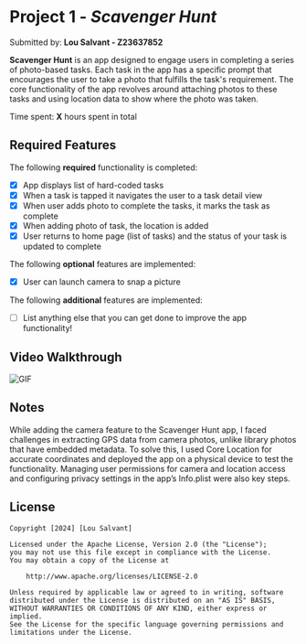 # Project 1 - *Scavenger Hunt*

Submitted by: **Lou Salvant - Z23637852**

**Scavenger Hunt** is an app designed to engage users in completing a series of photo-based tasks. Each task in the app has a specific prompt that encourages the user to take a photo that fulfills the task's requirement. The core functionality of the app revolves around attaching photos to these tasks and using location data to show where the photo was taken.

Time spent: **X** hours spent in total

## Required Features

The following **required** functionality is completed:

- [x] App displays list of hard-coded tasks
- [x] When a task is tapped it navigates the user to a task detail view
- [x] When user adds photo to complete the tasks, it marks the task as complete
- [x] When adding photo of task, the location is added
- [x] User returns to home page (list of tasks) and the status of your task is updated to complete
 
The following **optional** features are implemented:

- [x] User can launch camera to snap a picture	

The following **additional** features are implemented:

- [ ] List anything else that you can get done to improve the app functionality!

## Video Walkthrough

![GIF](https://media1.giphy.com/media/v1.Y2lkPTc5MGI3NjExNGttc3V2NnRwMWRhNGVueHNienc3ZWhmMmlicjFpd2J3YjBpNjZ4cCZlcD12MV9pbnRlcm5hbF9naWZfYnlfaWQmY3Q9Zw/18K1Bow3xEXKlr9ldK/giphy.gif)

## Notes

While adding the camera feature to the Scavenger Hunt app, I faced challenges in extracting GPS data from camera photos, unlike library photos that have embedded metadata. To solve this, I used Core Location for accurate coordinates and deployed the app on a physical device to test the functionality. Managing user permissions for camera and location access and configuring privacy settings in the app’s Info.plist were also key steps.

## License

    Copyright [2024] [Lou Salvant]

    Licensed under the Apache License, Version 2.0 (the "License");
    you may not use this file except in compliance with the License.
    You may obtain a copy of the License at

        http://www.apache.org/licenses/LICENSE-2.0

    Unless required by applicable law or agreed to in writing, software
    distributed under the License is distributed on an "AS IS" BASIS,
    WITHOUT WARRANTIES OR CONDITIONS OF ANY KIND, either express or implied.
    See the License for the specific language governing permissions and
    limitations under the License.
